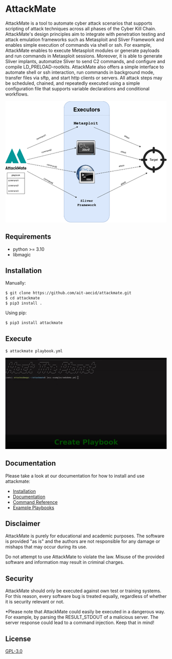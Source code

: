 # AttackMate 

AttackMate is a tool to automate cyber attack scenarios that supports scripting of attack techniques across all phases of the Cyber Kill Chain. AttackMate's design principles aim to integrate with penetration testing and attack emulation frameworks such as Metasploit and Sliver Framework and enables simple execution of commands via shell or ssh. For example, AttackMate enables to execute Metasploit modules or generate payloads and run commands in Metasploit sessions. Moreover, it is able to generate Sliver implants, automatize Sliver to send C2 commands, and configure and compile LD_PRELOAD-rootkits. AttackMate also offers a simple interface to automate shell or ssh interaction, run commands in background mode, transfer files via sftp, and start http clients or servers. All attack steps may be scheduled, chained, and repeatedly executed using a simple configuration file that supports variable declarations and conditional workflows.


![AttackMate Schema](docs/source/images/attackmate-schema.png "AttackMate Schema")


## Requirements

* python >= 3.10
* libmagic

## Installation

Manually:

```
$ git clone https://github.com/ait-aecid/attackmate.git
$ cd attackmate
$ pip3 install .
```

Using pip:

```
$ pip3 install attackmate
```

## Execute

```
$ attackmate playbook.yml
```

![AttackMate Demo](docs/source/images/Demo.gif "AttackMate Demo")

## Documentation

Please take a look at our documentation for how to install and use attackmate:

* [Installation](https://aeciddocs.ait.ac.at/attackmate/current/installation/index.html)
* [Documentation](https://aeciddocs.ait.ac.at/attackmate/current)
* [Command Reference](https://aeciddocs.ait.ac.at/attackmate/current/playbook/commands/index.html)
* [Example Playbooks](https://aeciddocs.ait.ac.at/attackmate/current/playbook/examples.html)

## Disclaimer

AttackMate is purely for educational and academic purposes. The software is provided "as is"
and the authors are not responsible for any damage or mishaps that may occur during its use.

Do not attempt to use AttackMate to violate the law. Misuse of the provided software and
information may result in criminal charges.

## Security

AttackMate should only be executed against own test or training systems.
For this reason, every software bug is treated equally, regardless of
whether it is security relevant or not.

*Please note that AttackMate could easily be executed in a dangerous way. For example, by
parsing the RESULT_STDOUT of a malicious server. The server response could lead to
a command injection. Keep that in mind!

## License

[GPL-3.0](LICENSE)
